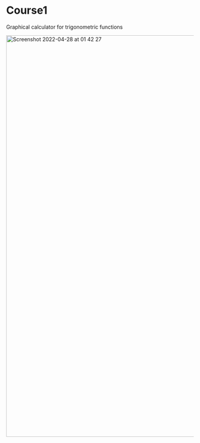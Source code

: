 # Course1
Graphical calculator for trigonometric functions

<img width="1076" alt="Screenshot 2022-04-28 at 01 42 27" src="https://user-images.githubusercontent.com/26817252/165643254-3e3088e3-9a09-4bc5-8032-7217162fb8bb.png">
